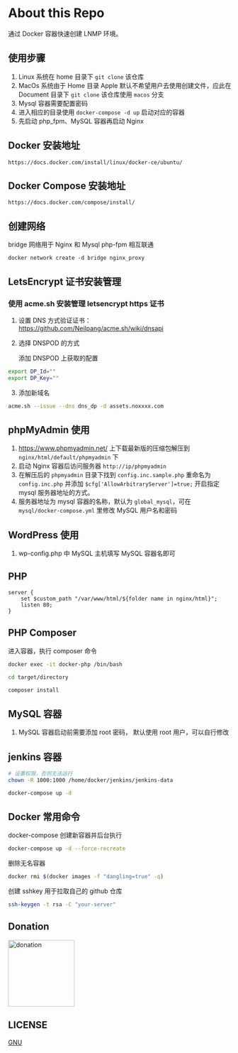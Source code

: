 # About this Repo

通过 Docker 容器快速创建 LNMP 环境。

## 使用步骤

1. Linux 系统在 home 目录下 `git clone` 该仓库
2. MacOs 系统由于 Home 目录 Apple 默认不希望用户去使用创建文件，应此在 Document 目录下 `git clone` 该仓库使用 `macos` 分支
3. Mysql 容器需要配置密码
4. 进入相应的目录使用 `docker-compose -d up` 启动对应的容器
5. 先启动 php_fpm、MySQL 容器再启动 Nginx

## Docker 安装地址

`https://docs.docker.com/install/linux/docker-ce/ubuntu/`

## Docker Compose 安装地址

`https://docs.docker.com/compose/install/`

## 创建网络

bridge 网络用于 Nginx 和 Mysql php-fpm 相互联通

`docker network create -d bridge nginx_proxy`

## LetsEncrypt 证书安装管理

### 使用 acme.sh 安装管理 letsencrypt https 证书

1. 设置 DNS 方式验证证书： https://github.com/Neilpang/acme.sh/wiki/dnsapi

2. 选择 DNSPOD 的方式

   添加 DNSPOD 上获取的配置

```bash
export DP_Id=""
export DP_Key=""
```

3. 添加新域名

```bash
acme.sh --issue --dns dns_dp -d assets.noxxxx.com
```

## phpMyAdmin 使用

1. https://www.phpmyadmin.net/ 上下载最新版的压缩包解压到 `nginx/html/default/phpmyadmin` 下
2. 启动 Nginx 容器后访问服务器 `http://ip/phpmyadmin`
3. 在解压后的 `phpmyadmin` 目录下找到 `config.inc.sample.php` 重命名为 `config.inc.php` 并添加 `$cfg['AllowArbitraryServer']=true;` 开启指定 mysql 服务器地址的方式。
4. 服务器地址为 mysql 容器的名称，默认为 `global_mysql`，可在 `mysql/docker-compose.yml` 里修改 MySQL 用户名和密码

## WordPress 使用

1. wp-config.php 中 MySQL 主机填写 MySQL 容器名即可

## PHP

```nginx
server {
    set $custom_path "/var/www/html/${folder name in nginx/html}";
    listen 80;
}
```

## PHP Composer

进入容器，执行 composer 命令

```bash
docker exec -it docker-php /bin/bash

cd target/directory

composer install
```

## MySQL 容器

1. MySQL 容器启动前需要添加 root 密码， 默认使用 root 用户，可以自行修改

## jenkins 容器

```bash
# 设置权限，否则无法运行
chown -R 1000:1000 /home/docker/jenkins/jenkins-data

docker-compose up -d
```

## Docker 常用命令

docker-compose 创建新容器并后台执行

```bash
docker-compose up -d --force-recreate
```

删除无名容器

```bash
docker rmi $(docker images -f "dangling=true" -q)
```

创建 sshkey 用于拉取自己的 github 仓库

```bash
ssh-keygen -t rsa -C "your-server"
```

## Donation

<img width="150" src="http://img.noxxxx.com/alipay.png" alt="donation">

## LICENSE

[GNU](http://www.gnu.org/licenses/gpl-3.0.html)
